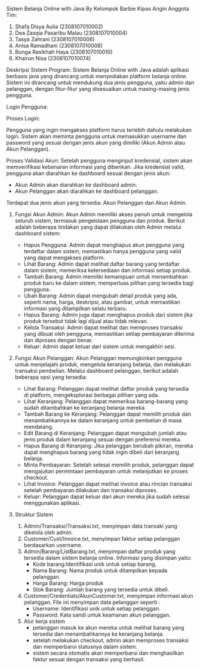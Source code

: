 Sistem Belanja Online with Java By Kelompok Barbie Kipas Angin
Anggota Tim:
1. Shafa Disya Aulia (2308107010002)
2. Dea Zasqia Pasaribu Malau (2308107010004)
4. Tasya Zahrani (2308107010006)
5. Anisa Ramadhani (2308107010008)
6. Bunga Rasikhah Haya (2308107010010)
7. Khairun Nisa (2308107010074)

Deskripsi Sistem Program:
Sistem Belanja Online with Java adalah aplikasi berbasis java yang dirancang untuk menyediakan platform belanja online. Sistem ini dirancang untuk mendukung dua jenis pengguna, yaitu admin dan pelanggan, dengan fitur-fitur yang disesuaikan untuk masing-masing jenis pengguna. 

Login Pengguna:

Proses Login: 

Pengguna yang ingin mengakses platform harus terlebih dahulu melakukan login. Sistem akan meminta pengguna untuk memasukkan username dan password yang sesuai dengan jenis akun yang dimiliki (Akun Admin atau Akun Pelanggan).

Proses Validasi Akun: Setelah pengguna menginput kredensial, sistem akan memverifikasi kebenaran informasi yang diberikan. Jika kredensial valid, pengguna akan diarahkan ke dashboard sesuai dengan jenis akun:
- Akun Admin akan diarahkan ke dashboard admin.
- Akun Pelanggan akan diarahkan ke dashboard pelanggan.

Terdapat dua jenis akun yang tersedia: Akun Pelanggan dan Akun Admin.
1) Fungsi Akun Admin:
   Akun Admin memiliki akses penuh untuk mengelola seluruh sistem, termasuk pengelolaan pengguna dan produk. Berikut adalah beberapa tindakan yang dapat dilakukan oleh Admin melalui dashboard sistem:
   - Hapus Pengguna: Admin dapat menghapus akun pengguna yang terdaftar dalam sistem, memastikan hanya pengguna yang valid yang dapat mengakses platform.
   - Lihat Barang: Admin dapat melihat daftar barang yang terdaftar dalam sistem, memeriksa ketersediaan dan informasi setiap produk.
   - Tambah Barang: Admin memiliki kemampuan untuk menambahkan produk baru ke dalam sistem, memperluas pilihan yang tersedia bagi pengguna.
   - Ubah Barang: Admin dapat mengubah detail produk yang ada, seperti nama, harga, deskripsi, atau gambar, untuk memastikan informasi yang ditampilkan selalu terbaru.
   - Hapus Barang: Admin juga dapat menghapus produk dari sistem jika produk tersebut tidak lagi dijual atau tidak relevan.
   - Kelola Transaksi: Admin dapat melihat dan memproses transaksi yang dibuat oleh pengguna, memastikan setiap pembayaran diterima dan diproses dengan benar.
   - Keluar: Admin dapat keluar dari sistem untuk mengakhiri sesi.

2) Fungsi Akun Pelanggan:
   Akun Pelanggan memungkinkan pengguna untuk menjelajahi produk, mengelola keranjang belanja, dan melakukan transaksi pembelian. Melalui dashboard pelanggan, berikut adalah beberapa opsi yang tersedia:
   - Lihat Barang: Pelanggan dapat melihat daftar produk yang tersedia di platform, mengeksplorasi berbagai pilihan yang ada.
   - Lihat Keranjang: Pelanggan dapat memeriksa barang-barang yang sudah ditambahkan ke keranjang belanja mereka.
   - Tambah Barang ke Keranjang: Pelanggan dapat memilih produk dan menambahkannya ke dalam keranjang untuk pembelian di masa mendatang.
   - Edit Barang di Keranjang: Pelanggan dapat mengubah jumlah atau jenis produk dalam keranjang sesuai dengan preferensi mereka.
   - Hapus Barang di Keranjang: Jika pelanggan berubah pikiran, mereka dapat menghapus barang yang tidak ingin dibeli dari keranjang belanja.
   - Minta Pembayaran: Setelah selesai memilih produk, pelanggan dapat mengajukan permintaan pembayaran untuk melanjutkan ke proses checkout.
   - Lihat Invoice: Pelanggan dapat melihat invoice atau rincian transaksi setelah pembayaran dilakukan dan transaksi diproses.
   - Keluar: Pelanggan dapat keluar dari akun mereka jika sudah selesai menggunakan aplikasi.
  
3) Struktur Sistem
   1. Admin/Transaksi/Transaksi.txt, menyimpan data transaki yang dikelola oleh admin.
   2. Customer/Cust<username>/Invoice.txt, menyimpan faktur setiap pelanggan berdasarkan username.
   3. Admin/Barang/ListBarang.txt, menyimpan daftar produk yang tersedia dalam sistem belanja online.
      Informasi yang disimpan yaitu:
      - Kode barang:Identifikasi unik untuk setiap barang.
      - Nama Barang: Nama produk untuk ditampilkan kepada pelanggan.
      - Harga Barang: Harga produk
      - Stok Barang: Jumlah barang yang tersedia untuk dibeli.
   4. Customer/Credentials/AkunCustomer.txt, menyimpan informasi akun pelanggan. File ini menyimpan data pelanggan seperti :
      - Username: Identifikasi unik untuk setiap pelanggan.
      - Password: Kata sandi untuk keamanan akun pelanggan.
   6. Alur kerja sistem
      - pelanggan masuk ke akun mereka untuk melihat barang yang tersedia dan menambahkannya ke keranjang belanja.
      - setelah melakukan checkout, admin akan memproses transaksi dan memperbarui statusnya dalam sistem.
      - sistem secara otomatis akan memperbarui dan menghasilkan faktur sesuai dengan transaksi yang berhasil.

